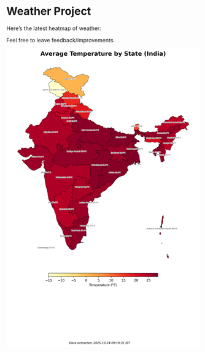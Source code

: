 # Weather Project

Here’s the latest heatmap of weather:

Feel free to leave feedback/improvements.

![India Heatmap](docs/assets/india_heatmap.png?v=FAF532)
